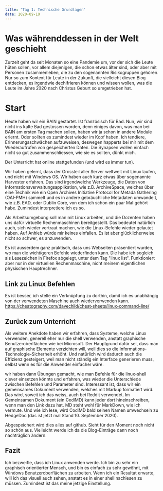 ```yaml
---
title: "Tag 1: Technische Grundlagen"
date: 2020-09-10
---
```


# Was währenddessen in der Welt geschieht
Zurzeit geht da seit Monaten so eine Pandemie um, vor der sich die Leute hüten sollen, vor allem diejenigen, die schon etwas älter sind, oder aber mit Personen zusammenleben, die zu den sogenannten Risikogruppen gehören. Nur so zum Kontext für Leute in der Zukunft, die vielleicht diesen Blog entdecken, es irgendwie dechifrieren können und wissen wollen, was die Leute im Jahre 2020 nach Christus Geburt so umgetrieben hat. 

# Start
Heute haben wir ein BAIN gestartet. Ist französisch für Bad. Nun, wir sind nicht ins kalte Bad gestossen worden, denn einiges davon, was man bei BAIN am ersten Tag machen sollen, haben wir ja schon in andere Module erlernt. Oder sollten es zumindest wieder im Kopf haben. Ich tendiere, Erinnerungsschwächen aufzuweisen, deswegen happerts bei mir mit dem Wiederaufrufen von gespeicherten Daten. Die Synapsen wollen einfach nicht so gut zusammenschliessen, wie sie es sollten, dünkt mich.

Der Unterricht hat online stattgefunden (und wird es immer tun). 

Wir haben gelernt, dass der Grossteil aller Server weltweit mit Linux laufen, und nicht mit Windows OS. Wir haben auch kurz etwas über sogenannte Harvester erfahren. Das sind irgendwelche Werkzeuge, die Daten von Informationsverwaltungsapplikation, wie z.B. ArchiveSpace, welches über eine Technik wie ein Open Archives Initiative Protocol for Metada Gathering (OAI-PMH) sammelt und es in andere gebräuchliche Metadaten umwandelt, wie z.B. EAD, oder Dublin Core, von dem ich schon ein paar Mal gehört habe. Zumindest interpretiere ich es so. 

Als Arbeitsumgebung soll man mit Linux arbeiten, und die Dozenten haben uns dafür virtuelle Rechenmaschinen bereitgestellt. Das bedeutet natürlich auch, sich wieder vertraut machen, wie die Linux-Befehle wieder gelautet haben. 
Auf Anhieb würde mir keines einfallen. Es ist aber glücklicherweise nicht so schwer, es anzuwenden. 

Es ist ausserdem ganz praktisch, dass uns Webseiten präsentiert wurden, wo man die wichtigeren Befehle wiederfinden kann. Die habe ich sogleich als Lesezeichen in Firefox abgelegt, unter dem Tag "linux list". Funktioniert aber nur in der virtuellen Rechenmaschine, nicht meinem eigentlichen physischen Hauptrechner. 

## Link zu Linux Befehlen
Es ist besser, ich stelle ein Verknüpfung zu dorthin, damit ich es unabhängig von der verwendeten Maschine auch wiederverwenden kann. 
https://cheatography.com/davechild/cheat-sheets/linux-command-line/ 

## Zurück zum Unterricht
Als weitere Anekdote haben wir erfahren, dass Systeme, welche Linux verwenden, generell eher nur die shell verwenden, anstatt graphische Benutzeroberlfächen wie bei Microsoft. Der Hauptgrund dafür sei, dass man auf graphische Elemente verzichten will, weil dies so die Informations-Technologie-Sicherheit erhöht. Und natürlich wird dadurch auch die Effizienz gesteigert, weil man nicht ständig ein Interface generieren muss, selbst wenn es für die Anwender einfacher wäre. 

wir haben dann Übungen gemacht, wie man Befehle für die linux-shell clever einsetzen könnte und erfahren, was wieder die Unterschiede zwischen Befehlen und Parameter sind. 
Interessant ist, dass wir ein gemeinsames Dokument verwenden, welches mit Markup formatiert wird. Das wird, soweit ich das weiss, auch bei Reddit verwendet. 
Im Gemeinsamen Dokument (ein CodiMD) kann jeder dort hineinschreiben, wenn man den Link dazu hat. MD steht wohl für MarkDown, wie ich vermute. Und wie ich lese, wird CodiMD bald seinen Namen umwechseln zu HedgeDoc (das ist jetzt mal Stand 10. September 2020). 

Abgespeichert wird dies alles auf github. Sieht für den Moment noch nicht so schön aus. Vielleicht werde ich da die Blog-Einträge dann noch nachträglich ändern. 

## Fazit
Ich bezweifle, dass ich Linux anwenden werde. Ich bin zu sehr ein graphisch orientierter Mensch, und bin es einfach zu sehr gewöhnt, mit Windows Benutzeroberflächen zu arbeiten. Wenn ich ein Resultat erwarte, will ich das visuell auch sehen, anstatt es in einer shell nachlesen zu müssen. Zumindest ist das meine jetzige Einstellung. 
